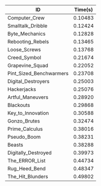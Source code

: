 |ID|Time(s)|
|-|-|
|Computer_Crew|0.10483|
|Smalltalk_Dribble|0.12424|
|Byte_Mechanics|0.12828|
|Rebooting_Rebels|0.13465|
|Loose_Screws|0.13768|
|Creed_Symbol|0.21674|
|Grapevine_Squad|0.22052|
|Pint_Sized_Benchwarmers|0.23708|
|Digital_Destroyers|0.25003|
|Hackerjacks|0.25076|
|Artful_Maneuvers|0.28920|
|Blackouts|0.29868|
|Key_to_Innovation|0.30588|
|Gonzo_Brutes|0.32474|
|Prime_Calculus|0.38016|
|Pseudo_Boom|0.38231|
|Beasts|0.38288|
|Digitally_Destroyed|0.39973|
|The_ERROR_List|0.44734|
|Rug_Heed_Bend|0.48347|
|The_Hit_Blunders|0.49802|
